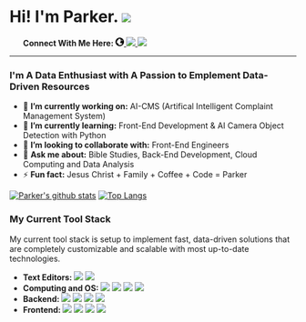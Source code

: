 <!--
Sources:
  1. https://fullyunderstood.com/how-to-create-beautiful-github-profile-readmemd/
  2. https://github.com/anuraghazra/github-readme-stats
  3. https://shields.io/
-->

# Hi! I'm Parker. <img src="https://media.giphy.com/media/hvRJCLFzcasrR4ia7z/giphy.gif" width="25px">

<ul>
  <li style="list-style-type:none;">
    <b>Connect With Me Here: </b>
      <a href="http://www.parkeroakes.io">
        <img width="15px" src="https://raw.githubusercontent.com/iconic/open-iconic/master/svg/globe.svg">
      </a>
      <a href="https://www.linkedin.com/in/parker-oakes/">
        <img width="15px" src="https://cdn.jsdelivr.net/npm/simple-icons@v3/icons/linkedin.svg">
      </a>
      <a href="https://alanoakes.github.io/cv/">
        <img width="22px" src="https://cdn.jsdelivr.net/npm/simple-icons@3.13.0/icons/about-dot-me.svg">
      </a>
  </li>
</ul>

<hr>

### I'm A Data Enthusiast with A Passion to Emplement Data-Driven Resources
- 🔭 <b>I’m currently working on:</b> AI-CMS (Artifical Intelligent Complaint Management System)
- 🌱 <b>I’m currently learning:</b> Front-End Development & AI Camera Object Detection with Python
- 👯 <b>I’m looking to collaborate with:</b> Front-End Engineers
- 💬 <b>Ask me about:</b> Bible Studies, Back-End Development, Cloud Computing and Data Analysis
- ⚡ <b>Fun fact:</b> Jesus Christ + Family + Coffee + Code = Parker


[![Parker's github stats](https://github-readme-stats.vercel.app/api?username=alanoakes&count_private=true&include_all_commits=true)](https://github.com/alanoakes/github-readme-stats)
[![Top Langs](https://github-readme-stats.vercel.app/api/top-langs/?username=alanoakes&layout=compact)](https://github.com/alanoakes/github-readme-stats)

### My Current Tool Stack

My current tool stack is setup to implement fast, data-driven solutions that are completely customizable and scalable with most up-to-date technologies.
<ul>
  <li>
    <b>Text Editors: </b>
    <img width="15px" src="https://cdn.jsdelivr.net/npm/simple-icons@3.13.0/icons/vim.svg">
    <img width="15px" src="https://cdn.jsdelivr.net/npm/simple-icons@3.13.0/icons/visualstudiocode.svg">
  </li>
  <li>
    <b>Computing and OS: </b>
    <img width="15px" src="https://cdn.jsdelivr.net/npm/simple-icons@3.13.0/icons/azuredevops.svg">
    <img width="15px" src="https://cdn.jsdelivr.net/npm/simple-icons@3.13.0/icons/gnubash.svg">
    <img width="15px" src="https://cdn.jsdelivr.net/npm/simple-icons@3.13.0/icons/windows.svg">
    <img width="15px" src="https://cdn.jsdelivr.net/npm/simple-icons@3.13.0/icons/ubuntu.svg">
  </li>
  <li>
    <b>Backend: </b>
    <img width="15px" src="https://cdn.jsdelivr.net/npm/simple-icons@3.13.0/icons/mysql.svg">
    <img width="15px" src="https://cdn.jsdelivr.net/npm/simple-icons@3.13.0/icons/r.svg">
    <img width="15px" src="https://cdn.jsdelivr.net/npm/simple-icons@3.13.0/icons/babel.svg">
    <img width="15px" src="https://cdn.jsdelivr.net/npm/simple-icons@3.13.0/icons/nginx.svg">
  </li>
  <li>
    <b>Frontend: </b>
    <img width="15px" src="https://cdn.jsdelivr.net/npm/simple-icons@3.13.0/icons/javascript.svg">
    <img width="15px" src="https://cdn.jsdelivr.net/npm/simple-icons@3.13.0/icons/npm.svg">
    <img width="15px" src="https://cdn.jsdelivr.net/npm/simple-icons@3.13.0/icons/d3-dot-js.svg">
    <img width="15px" src="https://cdn.jsdelivr.net/npm/simple-icons@3.13.0/icons/bootstrap.svg">
  </li>
</ul>
